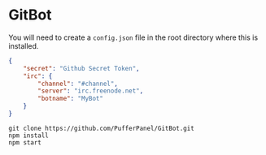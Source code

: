 # GitBot

You will need to create a `config.json` file in the root directory where this is installed.

```json
{
	"secret": "Github Secret Token",
	"irc": {
		"channel": "#channel",
		"server": "irc.freenode.net",
		"botname": "MyBot"
	}
}
```

```
git clone https://github.com/PufferPanel/GitBot.git
npm install
npm start
```